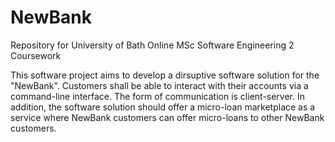 # NewBank
Repository for University of Bath Online MSc Software Engineering 2 Coursework

This software project aims to develop a dirsuptive software solution for the "NewBank".
Customers shall be able to interact with their accounts via a command-line interface.
The form of communication is client-server.
In addition, the software solution should offer a micro-loan marketplace as a service
where NewBank customers can offer micro-loans to other NewBank customers.

